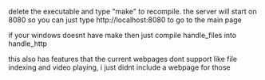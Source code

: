 delete the executable and type "make" to recompile. the server will start on 8080 so you can just type http://localhost:8080 to go to the main page

if your windows doesnt have make then just compile handle_files into handle_http

this also has features that the current webpages dont support like file indexing and video playing, i just didnt include a webpage for those
